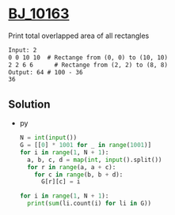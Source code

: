 # [BJ_10163](https://acmicpc.net/problem/10163)

Print total overlapped area of all rectangles

```txt
Input: 2
0 0 10 10  # Rectange from (0, 0) to (10, 10)
2 2 6 6      # Rectange from (2, 2) to (8, 8)
Output: 64 # 100 - 36
36
```

## Solution

* py

  ```py
  N = int(input())
  G = [[0] * 1001 for _ in range(1001)]
  for i in range(1, N + 1):
    a, b, c, d = map(int, input().split())
    for r in range(a, a + c):
      for c in range(b, b + d):
        G[r][c] = i

  for i in range(1, N + 1):
    print(sum(li.count(i) for li in G))
  ```
